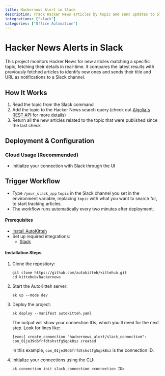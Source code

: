 ```yaml
---
title: Hackernews Alert in Slack 
description: Track Hacker News articles by topic and send updates to Slack
integrations: ["slack"]
categories: ["Office Automation"]
---
```


# Hacker News Alerts in Slack

This project monitors Hacker News for new articles matching a specific topic, fetching their details in real-time. It compares the latest results with previously fetched articles to identify new ones and sends their title and URL as notifications to a Slack channel.

## How It Works

1. Read the topic from the Slack command
2. Add the topic to the Hacker News search query (check out [Algolia's REST API](https://www.algolia.com/doc/api-reference/rest-api) for more details)
3. Return all the new articles related to the topic that were published since the last check

## Deployment & Configuration

### Cloud Usage (Recommended)

- Initialize your connection with Slack through the UI

## Trigger Workflow

- Type `/your_slack_app` `topic` in the Slack channel you set in the environment variable, replacing `topic` with what you want to search for, to start tracking articles.
- The workflow runs automatically every two minutes after deployment. 

#### Prerequisites
- [Install AutoKitteh](https://docs.autokitteh.com/get_started/install)
- Set up required integrations:
  - [Slack](https://docs.autokitteh.com/integrations/slack)

#### Installation Steps
1. Clone the repository:
   ```shell
   git clone https://github.com/autokitteh/kittehub.git
   cd kittehub/hackernews
   ```

2. Start the AutoKitteh server:
   ```shell
   ak up --mode dev
   ```

3. Deploy the project:
   ```shell
   ak deploy --manifest autokitteh.yaml
   ```

   The output will show your connection IDs, which you'll need for the next step. Look for lines like:
   ```shell
   [exec] create_connection "hackernews_alert/slack_connection": con_01je39d6frfdtshstfg5qpk8sz created
   ```
   
   In this example, `con_01je39d6frfdtshstfg5qpk8sz` is the connection ID.

4. Initialize your connections using the CLI:
   ```shell
   ak connection init slack_connection <connection ID>
   ```

